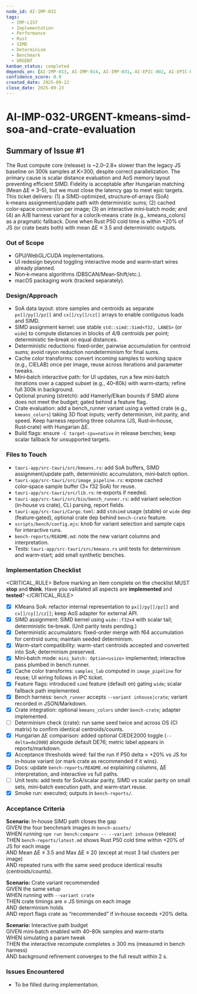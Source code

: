 ```yaml
---
node_id: AI-IMP-032
tags:
  - IMP-LIST
  - Implementation
  - Performance
  - Rust
  - SIMD
  - Determinism
  - Benchmark
  - URGENT
kanban_status: completed
depends_on: [AI-IMP-013, AI-IMP-014, AI-IMP-031, AI-EPIC-002, AI-EPIC-003]
confidence_score: 0.9
created_date: 2025-09-22
close_date: 2025-09-23
---  
```



# AI-IMP-032-URGENT-kmeans-simd-soa-and-crate-evaluation

## Summary of Issue #1
The Rust compute core (release) is ~2.0–2.8× slower than the legacy JS baseline on 300k samples at K=300, despite correct parallelization. The primary cause is scalar distance evaluation and AoS memory layout preventing efficient SIMD. Fidelity is acceptable after Hungarian matching (Mean ΔE ≈ 3–5), but we must close the latency gap to meet epic targets. This ticket delivers: (1) a SIMD-optimized, structure‑of‑arrays (SoA) k‑means assignment/update path with deterministic sums; (2) cached color‑space conversion per image; (3) an interactive mini‑batch mode; and (4) an A/B harness variant for a color/k‑means crate (e.g., kmeans_colors) as a pragmatic fallback. Done when Rust P50 cold time is within +20% of JS (or crate beats both) with mean ΔE ≤ 3.5 and deterministic outputs.

### Out of Scope 
- GPU/WebGL/CUDA implementations.
- UI redesign beyond toggling interactive mode and warm‑start wires already planned.
- Non‑k‑means algorithms (DBSCAN/Mean‑Shift/etc.).
- macOS packaging work (tracked separately).

### Design/Approach  
- SoA data layout: store samples and centroids as separate `px[]/py[]/pz[]` and `cx[]/cy[]/cz[]` arrays to enable contiguous loads and SIMD.
- SIMD assignment kernel: use stable `std::simd::Simd<f32, LANES>` (or `wide`) to compute distances in blocks of 4/8 centroids per point; deterministic tie‑break on equal distances.
- Deterministic reductions: fixed‑order, pairwise accumulation for centroid sums; avoid rayon reduction nondeterminism for final sums.
- Cache color transforms: convert incoming samples to working space (e.g., CIELAB) once per image, reuse across iterations and parameter tweaks.
- Mini‑batch interactive path: for UI updates, run a few mini‑batch iterations over a capped subset (e.g., 40–80k) with warm‑starts; refine full 300k in background.
- Optional pruning (stretch): add Hamerly/Elkan bounds if SIMD alone does not meet the budget; gated behind a feature flag.
- Crate evaluation: add a bench_runner variant using a vetted crate (e.g., `kmeans_colors`) taking 3D float inputs; verify determinism, init parity, and speed. Keep harness reporting three columns (JS, Rust‑in‑house, Rust‑crate) with Hungarian ΔE.
- Build flags: ensure `-C target-cpu=native` in release benches; keep scalar fallback for unsupported targets.

### Files to Touch
- `tauri-app/src-tauri/src/kmeans.rs`: add SoA buffers, SIMD assignment/update path, deterministic accumulators, mini‑batch option.
- `tauri-app/src-tauri/src/image_pipeline.rs`: expose cached color‑space sample buffer (3× f32 SoA) for reuse.
- `tauri-app/src-tauri/src/lib.rs`: re‑exports if needed.
- `tauri-app/src-tauri/src/bin/bench_runner.rs`: add variant selection (in‑house vs crate), CLI parsing, report fields.
- `tauri-app/src-tauri/Cargo.toml`: add `stdsimd` usage (stable) or `wide` dep (feature‑gated), optional crate dep behind `bench-crate` feature.
- `scripts/bench/config.mjs`: knob for variant selection and sample caps for interactive runs.
- `bench-reports/README.md`: note the new variant columns and interpretation.
- Tests: `tauri-app/src-tauri/src/kmeans.rs` unit tests for determinism and warm‑start; add small synthetic benches.

### Implementation Checklist

<CRITICAL_RULE>
Before marking an item complete on the checklist MUST **stop** and **think**. Have you validated all aspects are **implemented** and **tested**? 
</CRITICAL_RULE> 

- [x] KMeans SoA: refactor internal representation to `px[]/py[]/pz[]` and `cx[]/cy[]/cz[]`; keep AoS adapter for external API.
- [x] SIMD assignment: SIMD kernel using `wide::f32x4` with scalar tail; deterministic tie‑break. (Unit parity tests pending.)
- [x] Deterministic accumulators: fixed-order merge with f64 accumulation for centroid sums; maintain seeded determinism.
- [x] Warm‑start compatibility: warm-start centroids accepted and converted into SoA; determinism preserved.
- [x] Mini‑batch mode: `mini_batch: Option<usize>` implemented; interactive pass plumbed in bench runner.
- [x] Cache color transforms: `samples_lab` computed in `image_pipeline` for reuse; UI wiring follows in IPC ticket.
- [x] Feature flags: introduced `simd` feature (default on) gating `wide`; scalar fallback path implemented.
- [x] Bench harness: `bench_runner` accepts `--variant inhouse|crate`; variant recorded in JSON/Markdown.
- [x] Crate integration: optional `kmeans_colors` under `bench-crate`; adapter implemented.
- [ ] Determinism check (crate): run same seed twice and across OS (CI matrix) to confirm identical centroids/counts.
- [x] Hungarian ΔE comparison: added optional CIEDE2000 toggle (`--delta=de2000`) alongside default DE76; metric label appears in reports/markdown.
- [x] Acceptance thresholds wired: fail the run if P50 delta > +20% vs JS for in‑house variant (or mark crate as recommended if it wins).
- [x] Docs: update `bench-reports/README.md` explaining columns, ΔE interpretation, and interactive vs full paths.
- [ ] Unit tests: add tests for SoA/scalar parity, SIMD vs scalar parity on small sets, mini‑batch execution path, and warm‑start reuse.
- [x] Smoke run: executed; outputs in `bench-reports/`.

### Acceptance Criteria
**Scenario:** In‑house SIMD path closes the gap  
GIVEN the four benchmark images in `bench-assets/`  
WHEN running `npm run bench:compare -- --variant inhouse` (release)  
THEN `bench-reports/latest.md` shows Rust P50 cold time within +20% of JS for each image  
AND Mean ΔE ≤ 3.5 and Max ΔE ≤ 20 (except at most 3 tail clusters per image)  
AND repeated runs with the same seed produce identical results (centroids/counts).

**Scenario:** Crate variant recommended  
GIVEN the same setup  
WHEN running with `--variant crate`  
THEN crate timings are ≤ JS timings on each image  
AND determinism holds  
AND report flags crate as “recommended” if in‑house exceeds +20% delta.

**Scenario:** Interactive path budget  
GIVEN mini‑batch enabled with 40–80k samples and warm‑starts  
WHEN simulating a param tweak  
THEN the interactive recompute completes ≤ 300 ms (measured in bench harness)  
AND background refinement converges to the full result within 2 s.

### Issues Encountered 
- To be filled during implementation.
